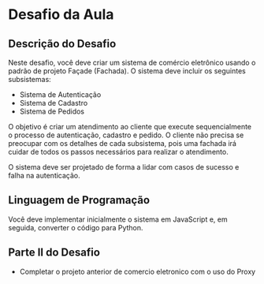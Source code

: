 # Desafio da Aula

## Descrição do Desafio

Neste desafio, você deve criar um sistema de comércio eletrônico usando o padrão de projeto Façade (Fachada). O sistema deve incluir os seguintes subsistemas:

- Sistema de Autenticação
- Sistema de Cadastro
- Sistema de Pedidos

O objetivo é criar um atendimento ao cliente que execute sequencialmente o processo de autenticação, cadastro e pedido. O cliente não precisa se preocupar com os detalhes de cada subsistema, pois uma fachada irá cuidar de todos os passos necessários para realizar o atendimento.

O sistema deve ser projetado de forma a lidar com casos de sucesso e falha na autenticação.

## Linguagem de Programação

Você deve implementar inicialmente o sistema em JavaScript e, em seguida, converter o código para Python.

## Parte II do Desafio

- Completar o projeto anterior de comercio eletronico com o uso do Proxy 
